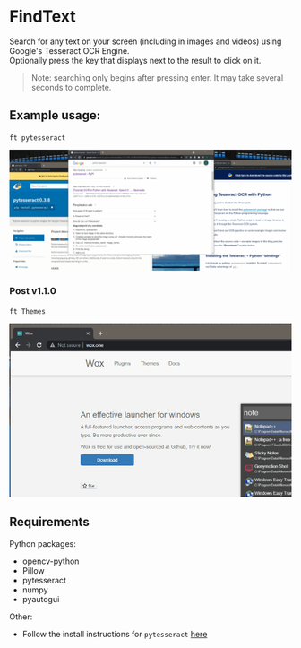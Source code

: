 # FindText
Search for any text on your screen (including in images and videos) using Google's Tesseract OCR Engine.  
Optionally press the key that displays next to the result to click on it.

> Note: searching only begins after pressing enter. It may take several seconds to complete.

## Example usage:
`ft pytesseract`

![Preview](preview.gif)
### Post v1.1.0
`ft Themes`  

![Mouse Click Preview](preview_mouse_click.gif)

## Requirements
Python packages:
* opencv-python
* Pillow
* pytesseract
* numpy
* pyautogui

Other:
* Follow the install instructions for `pytesseract` [here](https://pypi.org/project/pytesseract/#installation)